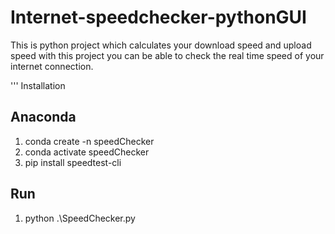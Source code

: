 # Internet-speedchecker-pythonGUI
This is python project which calculates your download speed and upload speed with this project you can be able to check the real time speed of your internet connection.

'''
Installation 
## Anaconda 
  1. conda create -n speedChecker
  2. conda activate speedChecker
  3. pip install speedtest-cli
## Run
  1. python .\SpeedChecker.py

